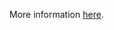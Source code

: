 More information [here](https://docs.prismacloud.io/en/enterprise-edition/policy-reference/docker-policies/docker-policy-index/ensure-docker-node-tls-secure.html).
